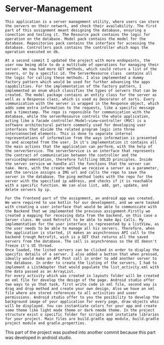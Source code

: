 # Server-Management
    This application is a server management utility, where users can store the servers on their network, and check their availability. The first part of this assignment meant designing the database, ensuring a conection and testing it. The Resource pack contains the logic for operation on the database. Model pack contains the model for the database. Repositories pack contains the interface for accessing the database. Controllers pack contains the controller which maps the operation executed on db. 

    At a second commit I updated the project with more endopoints, the user now being able to do a multitude of operations for managing their server. We now had more GET methods, which could return a list of the severs, or by a specific id. The ServerResource class  contains all the logic for calling these methods. I also implemented a dummy factory pattern which would be used for further advancing the apps capabilities. For the implementation of the factory pattern, I implemented an enum which classifies the types of servers that can be created. The model package contains an entity class for the server as well as a Response class, which is used as Decorator of sorts. Every communication with the server is wrapped in the Response object, which adds some extra information to the requests, like a specific message and a timestamp. The repo is reponsible for communication with the database, while the serverResource controls the whole application, acting like a facade controller.Model–view–controller (MVC) is a software architectural pattern commonly used for developing user interfaces that divide the related program logic into three interconnected elements. This is done to separate internal representations of information from the ways information is presented to and accepted from the user. In it's implementation it contains all the main actions that the application can perform, with the help of the serverService. The serverService is an interface that represents the contract of communication between the controller and the serviceImplementation, therefore fulfiling SOLID principles. Inside the server service we handle all the functions that the server can take. Here, with the create method we receive a server as a parameter, and the service assigns a IMG url and calls the repo to save the server in the database. The ping method looks with the repo for the server with the specified ip address, and checks if it is reachable with a specific function. We can also list, add, get, update, and delete servers by ip.

    For the frontend part of the assignment, an android app was created. We were required to use kotlin for our development, and we were tasked with creating a user interface that would be able to communicate with the Backend that we implemented the previous assignment.Firstly we created a mapping for receiving data from the backend, on this case a Server class. We used Retrofit to be able to make Api Calls. My implementation for the user interface is represented by a listView, as the user needs to be able to manage all his servers. Therefore, when the application is started, it makes an asynchronous API call to the backend trough Retrofit, wich is a GET that returns all the saved servers from the database. The call is asynchronous so the UI doesn't freeze it's UI thread.
    Once loaded, the listed servers can be clicked in order to display the specific details of a server. I also added a button that when pressed, ideally would make an API Post call in order to add another server to the database. In order to create the listing of the servers, I had to implement a ListAdapter that would populate the list_activity.xml with the data passed as an ArrayList.
    For every activity which was created in layouts folder will be created an xml file for develop the design of the page. Android studio offer two ways to yo that task, first write code in xml file, second way is drag and drop method and create your own design. Also we have an xml file where are stored references to all activities and useer permissions. Android studio offer to you the posibility to develop the background image of your application for every page, draw objects whic will be displayed. You can instantiate colors for your app and create some theme like light mode theme or dark nmode theme. In the project structure exist o specific folder for scripts and instatiate libraries for your project. Main files are build.gradle app module, build.gradle project module and gradle.properties.

This part of the project was pushed into another commit because this part was developed in android studio.
